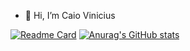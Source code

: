 - 👋 Hi, I’m  Caio Vinicius

[![Readme Card](https://github-readme-stats.vercel.app/api/pin/?username=CaioMMelo&repo=github-readme-stats)](https://github.com/anuraghazra/github-readme-stats)
[![Anurag's GitHub stats](https://github-readme-stats.vercel.app/api?username=CaioMMelo)](https://github.com/anuraghazra/github-readme-stats)
<!---
CaioMMelo/CaioMMelo is a ✨ special ✨ repository because its `README.md` (this file) appears on your GitHub profile.
You can click the Preview link to take a look at your changes.
--->
